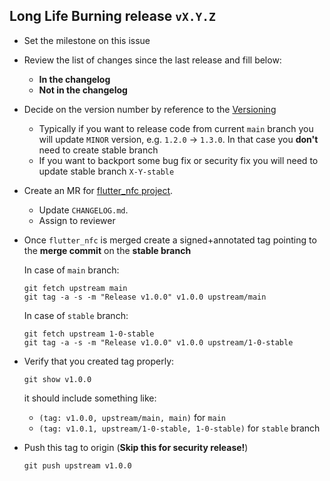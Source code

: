 ## Long Life Burning release `vX.Y.Z`

- Set the milestone on this issue
- Review the list of changes since the last release and fill below:
   - **In the changelog**
   - **Not in the changelog**
- Decide on the version number by reference to the [Versioning](https://semver.org/spec/v2.0.0.html)
   - Typically if you want to release code from current `main` branch you will update `MINOR` version, e.g. `1.2.0` -> `1.3.0`. In that case you **don't** need to create stable branch
   - If you want to backport some bug fix or security fix you will need to update stable branch `X-Y-stable`
- Create an MR for [flutter_nfc project](https://github.com/skwcrd/flutter_nfc/pulls).
   - Update `CHANGELOG.md`.
   - Assign to reviewer
- Once `flutter_nfc` is merged create a signed+annotated tag pointing to the **merge commit** on the **stable branch**

   In case of `main` branch:

   ``` shell
   git fetch upstream main
   git tag -a -s -m "Release v1.0.0" v1.0.0 upstream/main
   ```

   In case of `stable` branch:

   ``` shell
   git fetch upstream 1-0-stable
   git tag -a -s -m "Release v1.0.0" v1.0.0 upstream/1-0-stable
   ```

- Verify that you created tag properly:

   ``` shell
   git show v1.0.0
   ```

   it should include something like:
   - `(tag: v1.0.0, upstream/main, main)` for `main`
   - `(tag: v1.0.1, upstream/1-0-stable, 1-0-stable)` for `stable` branch

- Push this tag to origin (**Skip this for security release!**)
   ``` shell
   git push upstream v1.0.0
   ```
